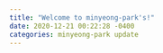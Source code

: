 ```yaml
---
title: "Welcome to minyeong-park's!"
date: 2020-12-21 00:22:28 -0400
categories: minyeong-park update
---
```

